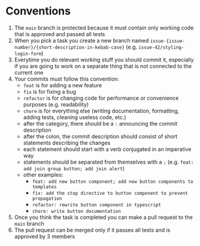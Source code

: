 # Conventions

1. The `main` branch is protected because it must contain only working code that is approved and passed all tests
2. When you pick a task you create a new branch named `issue-{issue-number}/{short-description-in-kebab-case}` (e.g. `issue-42/styling-login-form`)
3. Everytime you do relevant working stuff you should commit it, especially if you are going to work on a separate thing that is not connected to the current one
4. Your commits must follow this convention:
   - `feat` is for adding a new feature
   - `fix` is for fixing a bug
   - `refactor` is for changing code for performance or convenience purposes (e.g. readability)
   - `chore` is for everything else (writing documentation, formatting, adding tests, cleaning useless code, etc.)
   - after the category, there should be a `:` announcing the commit description
   - after the colon, the commit description should consist of short statements describing the changes
   - each statement should start with a verb conjugated in an imperative way
   - statements should be separated from themselves with a `;` (e.g. `feat: add join group button; add join alert`)
   - other examples:
     - `feat: add new button component; add new button components to templates`
     - `fix: add the stop directive to button component to prevent propagation`
     - `refactor: rewrite button component in typescript`
     - `chore: write button documentation`
5. Once you think the task is completed you can make a pull request to the `main` branch
6. The pull request can be merged only if it passes all tests and is approved by 3 members
